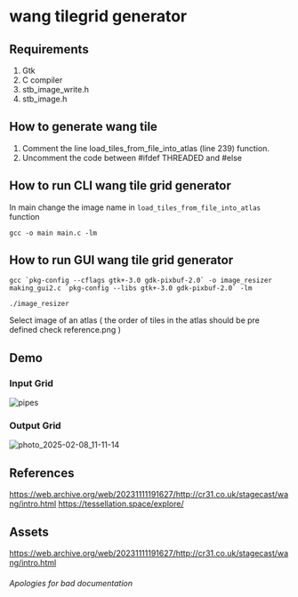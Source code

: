 # wang tilegrid generator

## Requirements
1. Gtk
2. C compiler
3. stb_image_write.h
4. stb_image.h

## How to generate wang tile

1. Comment the line load_tiles_from_file_into_atlas (line 239) function.
2. Uncomment the code between #ifdef THREADED and #else

## How to run CLI wang tile grid generator

In main change the image name in `load_tiles_from_file_into_atlas` function

`gcc -o main main.c -lm`


## How to run GUI wang tile grid generator
```
gcc `pkg-config --cflags gtk+-3.0 gdk-pixbuf-2.0` -o image_resizer making_gui2.c `pkg-config --libs gtk+-3.0 gdk-pixbuf-2.0` -lm
```
`./image_resizer`

Select image of an atlas ( the order of tiles in the atlas should be pre defined check reference.png )

## Demo
### Input Grid
![pipes](https://github.com/user-attachments/assets/f83f2404-2973-4904-97d0-e130c2dfc11c)

### Output Grid
![photo_2025-02-08_11-11-14](https://github.com/user-attachments/assets/4003f1f4-be21-4189-9126-bf7fd69fea6c)

## References
https://web.archive.org/web/20231111191627/http://cr31.co.uk/stagecast/wang/intro.html
https://tessellation.space/explore/

## Assets 
https://web.archive.org/web/20231111191627/http://cr31.co.uk/stagecast/wang/intro.html

###### Apologies for bad documentation
